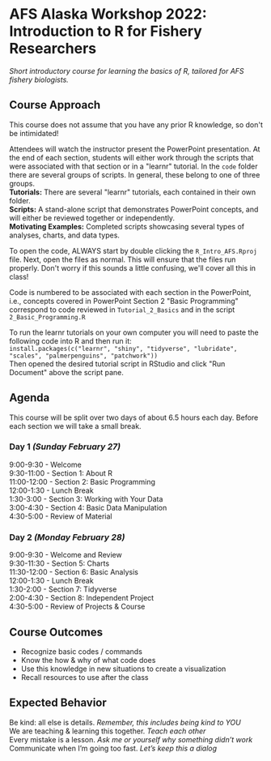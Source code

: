 # AFS Alaska Workshop 2022: Introduction to R for Fishery Researchers
_Short introductory course for learning the basics of R, tailored for AFS fishery biologists._  


## Course Approach
This course does not assume that you have any prior R knowledge, so don't be intimidated!  

Attendees will watch the instructor present the PowerPoint presentation. At the end of each section, students will either work through the scripts that were associated with that section or in a "learnr" tutorial. In the `code` folder there are several groups of scripts. In general, these belong to one of three groups.  
**Tutorials:** There are several "learnr" tutorials, each contained in their own folder.  
**Scripts:** A stand-alone script that demonstrates PowerPoint concepts, and will either be reviewed together or independently.  
**Motivating Examples:** Completed scripts showcasing several types of analyses, charts, and data types.  

To open the code, ALWAYS start by double clicking the `R_Intro_AFS.Rproj` file. Next, open the files as normal. This will ensure that the files run properly. Don't worry if this sounds a little confusing, we'll cover all this in class!  

Code is numbered to be associated with each section in the PowerPoint, i.e., concepts covered in PowerPoint Section 2 "Basic Programming" correspond to code reviewed in `Tutorial_2_Basics` and in the script `2_Basic_Programming.R`  

To run the learnr tutorials on your own computer you will need to paste the following code into R and then run it:  
`install.packages(c("learnr", "shiny", "tidyverse", "lubridate", "scales", "palmerpenguins", "patchwork"))`  
Then opened the desired tutorial script in RStudio and click "Run Document" above the script pane. 

## Agenda
This course will be split over two days of about 6.5 hours each day.
Before each section we will take a small break.  

### Day 1 _(Sunday February 27)_  
9:00-9:30 - Welcome  
9:30-11:00 - Section 1: About R  
11:00-12:00 - Section 2: Basic Programming  
12:00-1:30 - Lunch Break  
1:30-3:00 - Section 3: Working with Your Data  
3:00-4:30 - Section 4: Basic Data Manipulation  
4:30-5:00 - Review of Material  

### Day 2 _(Monday February 28)_  
9:00-9:30 - Welcome and Review  
9:30-11:30 - Section 5: Charts  
11:30-12:00 - Section 6: Basic Analysis  
12:00-1:30 - Lunch Break  
1:30-2:00 - Section 7: Tidyverse  
2:00-4:30 - Section 8: Independent Project  
4:30-5:00 - Review of Projects & Course  

## Course Outcomes
- Recognize basic codes / commands
- Know the how & why of what code does  
- Use this knowledge in new situations to create a visualization  
- Recall resources to use after the class   

## Expected Behavior
Be kind: all else is details. _Remember, this includes being kind to YOU_  
We are teaching & learning this together. _Teach each other_  
Every mistake is a lesson. _Ask me or yourself why something didn’t work_  
Communicate when I’m going too fast. _Let’s keep this a dialog_  
